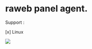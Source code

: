 # raweb panel agent.

Support :

[x] Linux

![](https://jenkins.julio.al/job/raweb-agent/badge/icon)
